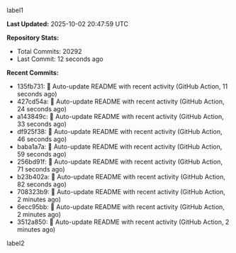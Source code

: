 
label1 
<!-- ACTIVITY_START -->
**Last Updated:** 2025-10-02 20:47:59 UTC

**Repository Stats:**
- Total Commits: 20292
- Last Commit: 12 seconds ago

**Recent Commits:**
- 135fb731: 🤖 Auto-update README with recent activity (GitHub Action, 11 seconds ago)
- 427cd54a: 🤖 Auto-update README with recent activity (GitHub Action, 24 seconds ago)
- a143849c: 🤖 Auto-update README with recent activity (GitHub Action, 33 seconds ago)
- df925f38: 🤖 Auto-update README with recent activity (GitHub Action, 46 seconds ago)
- baba1a7a: 🤖 Auto-update README with recent activity (GitHub Action, 59 seconds ago)
- 256bd91f: 🤖 Auto-update README with recent activity (GitHub Action, 71 seconds ago)
- b23b402a: 🤖 Auto-update README with recent activity (GitHub Action, 82 seconds ago)
- 708323b9: 🤖 Auto-update README with recent activity (GitHub Action, 2 minutes ago)
- 6ecc95bb: 🤖 Auto-update README with recent activity (GitHub Action, 2 minutes ago)
- 3512a850: 🤖 Auto-update README with recent activity (GitHub Action, 2 minutes ago)
<!-- ACTIVITY_END -->

label2
